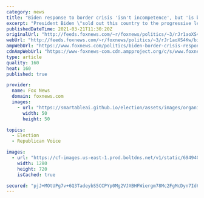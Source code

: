 ```yaml
---
category: news
title: "Biden response to border crisis 'isn't incompetence', but 'is by design', Tom Homan tells Mark Levin"
excerpt: "President Biden \"sold out this country to the progressive left to win an election,\" former Immigration and Customs Enforcement Acting Director Tom Homan told \"Life, Liberty & Levin\" in an interview airing Sunday."
publishedDateTime: 2021-03-21T11:30:20Z
originalUrl: "http://feeds.foxnews.com/~r/foxnews/politics/~3/rJr1aoXS4Kw/biden-border-crisis-response-not-incompetence-tom-homan"
webUrl: "http://feeds.foxnews.com/~r/foxnews/politics/~3/rJr1aoXS4Kw/biden-border-crisis-response-not-incompetence-tom-homan"
ampWebUrl: "https://www.foxnews.com/politics/biden-border-crisis-response-not-incompetence-tom-homan.amp"
cdnAmpWebUrl: "https://www-foxnews-com.cdn.ampproject.org/c/s/www.foxnews.com/politics/biden-border-crisis-response-not-incompetence-tom-homan.amp"
type: article
quality: 160
heat: 160
published: true

provider:
  name: Fox News
  domain: foxnews.com
  images:
    - url: "https://smartableai.github.io/election/assets/images/organizations/foxnews.com-50x50.jpg"
      width: 50
      height: 50

topics:
  - Election
  - Republican Voice

images:
  - url: "https://cf-images.us-east-1.prod.boltdns.net/v1/static/694940094001/85ed63e1-7d08-4ba3-9089-3e3da4c162c2/e8c0aeec-b5ff-47b0-a5e1-9a7358da7637/1280x720/match/image.jpg"
    width: 1280
    height: 720
    isCached: true

secured: "pjJ+MOtUPg7v+6Q3TadeybS5CCPYp0Mg2VJXBHFWiergm78Mc2FgMcDyn7Id6Ja00pmQB2RwBslE0kEI+WSDAqsq4DRNRUn5eCYRzk7+hxiwu/Ebq1PXhbDQYwB3VbNeF9Q1A9y+li2uhH43na9PiDNtvcPJKzscOinOesiKTRIHC2ebAGT7DmFXFBfd/fhaGc424gGCylH3coNOKRbOwmRmGxttVAixb5ZykZv1tO6OXBfYVk2/ds4Lj06eD3ngzRhUK8xlu+xZrHe0zGtjeMCYmgv/mUsiW7+qurHN7HhEBoX+tnPEzhtBJeAgKYetSSyHgNVIfBwImTBGbxdDtlj+4fBrHpF7BnYKBOIZQcg=;ncigEiviwRgZPw/gcuKsQg=="
---
```


